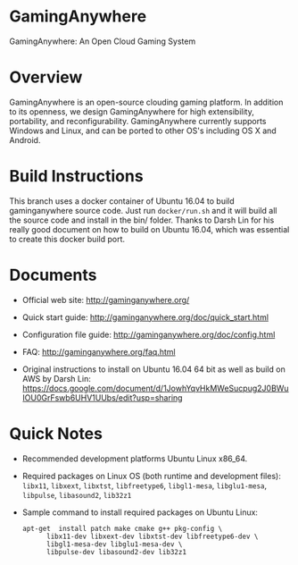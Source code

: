 

GamingAnywhere
==============

GamingAnywhere: An Open Cloud Gaming System

# Overview

GamingAnywhere is an open-source clouding gaming platform. In addition to its
openness, we design GamingAnywhere for high extensibility, portability, and
reconfigurability. GamingAnywhere currently supports Windows and Linux, and
can be ported to other OS's including OS X and Android.

# Build Instructions

This branch uses a docker container of Ubuntu 16.04 to build gaminganywhere source code.
Just run  `docker/run.sh` and it will build all the source code and install in the bin/ folder.
Thanks to Darsh Lin for his really good document on how to build on Ubuntu 16.04, which was essential to create this docker build port. 

# Documents

* Official web site: http://gaminganywhere.org/

* Quick start guide: http://gaminganywhere.org/doc/quick_start.html

* Configuration file guide: http://gaminganywhere.org/doc/config.html

* FAQ: http://gaminganywhere.org/faq.html

* Original instructions to install on Ubuntu 16.04 64 bit as well as build on AWS by Darsh Lin: https://docs.google.com/document/d/1JowhYqvHkMWeSucpug2J0BWuIOU0GrFswb6UHV1UUbs/edit?usp=sharing

# Quick Notes

* Recommended development platforms Ubuntu Linux x86_64.

* Required packages on Linux OS (both runtime and development files):
```libx11```, ```libxext```, ```libxtst```, ```libfreetype6```,
```libgl1-mesa```, ```libglu1-mesa```, ```libpulse```,
```libasound2```, ```lib32z1```

* Sample command to install required packages on Ubuntu Linux:
  ```
  apt-get  install patch make cmake g++ pkg-config \
		libx11-dev libxext-dev libxtst-dev libfreetype6-dev \
		libgl1-mesa-dev libglu1-mesa-dev \
		libpulse-dev libasound2-dev lib32z1
  ```
